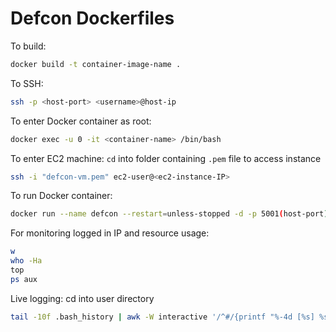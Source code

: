 # Defcon Dockerfiles

To build:

```bash
docker build -t container-image-name .
```

To SSH:
```bash
ssh -p <host-port> <username>@host-ip
```

To enter Docker container as root:
```bash
docker exec -u 0 -it <container-name> /bin/bash
```

To enter EC2 machine:
`cd` into folder containing `.pem` file to access instance
```bash
ssh -i "defcon-vm.pem" ec2-user@<ec2-instance-IP>
```

To run Docker container:
```bash
docker run --name defcon --restart=unless-stopped -d -p 5001(host-port):22(container-port) public.ecr.aws/m3r2m1y9/defcondev-server:latest(image name)
```

For monitoring logged in IP and resource usage:
```bash
w
who -Ha
top
ps aux
```

Live logging:
cd into user directory
```bash
tail -10f .bash_history | awk -W interactive '/^#/{printf "%-4d [%s] %s ", ++n, strftime("%F %T", substr($0, 2)), ENVIRON["PWD"];next}; 1'
```

